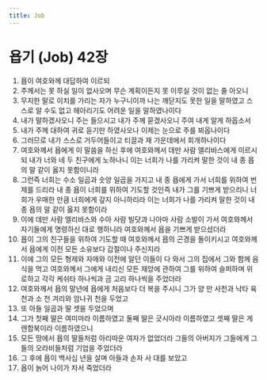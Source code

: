 ```yaml
---
title: Job
---
```


# 욥기 (Job) 42장
1. 욥이 여호와께 대답하여 이르되
1. 주께서는 못 하실 일이 없사오며 무슨 계획이든지 못 이루실 것이 없는 줄 아오니
1. 무지한 말로 이치를 가리는 자가 누구니이까 나는 깨닫지도 못한 일을 말하였고 스스로 알 수도 없고 헤아리기도 어려운 일을 말하였나이다
1. 내가 말하겠사오니 주는 들으시고 내가 주께 묻겠사오니 주여 내게 알게 하옵소서
1. 내가 주께 대하여 귀로 듣기만 하였사오나 이제는 눈으로 주를 뵈옵나이다
1. 그러므로 내가 스스로 거두어들이고 티끌과 재 가운데에서 회개하나이다
1. 여호와께서 욥에게 이 말씀을 하신 후에 여호와께서 데만 사람 엘리바스에게 이르시되 내가 너와 네 두 친구에게 노하나니 이는 너희가 나를 가리켜 말한 것이 내 종 욥의 말 같이 옳지 못함이니라
1. 그런즉 너희는 수소 일곱과 숫양 일곱을 가지고 내 종 욥에게 가서 너희를 위하여 번제를 드리라 내 종 욥이 너희를 위하여 기도할 것인즉 내가 그를 기쁘게 받으리니 너희가 우매한 만큼 너희에게 갚지 아니하리라 이는 너희가 나를 가리켜 말한 것이 내 종 욥의 말 같이 옳지 못함이라
1. 이에 데만 사람 엘리바스와 수아 사람 빌닷과 나아마 사람 소발이 가서 여호와께서 자기들에게 명령하신 대로 행하니라 여호와께서 욥을 기쁘게 받으셨더라
1. 욥이 그의 친구들을 위하여 기도할 때 여호와께서 욥의 곤경을 돌이키시고 여호와께서 욥에게 이전 모든 소유보다 갑절이나 주신지라
1. 이에 그의 모든 형제와 자매와 이전에 알던 이들이 다 와서 그의 집에서 그와 함께 음식을 먹고 여호와께서 그에게 내리신 모든 재앙에 관하여 그를 위하여 슬퍼하며 위로하고 각각 케쉬타 하나씩과 금 고리 하나씩을 주었더라
1. 여호와께서 욥의 말년에 욥에게 처음보다 더 복을 주시니 그가 양 만 사천과 낙타 육천과 소 천 겨리와 암나귀 천을 두었고
1. 또 아들 일곱과 딸 셋을 두었으며
1. 그가 첫째 딸은 여미마라 이름하였고 둘째 딸은 긋시아라 이름하였고 셋째 딸은 게렌합북이라 이름하였으니
1. 모든 땅에서 욥의 딸들처럼 아리따운 여자가 없었더라 그들의 아버지가 그들에게 그들의 오라비들처럼 기업을 주었더라
1. 그 후에 욥이 백사십 년을 살며 아들과 손자 사 대를 보았고
1. 욥이 늙어 나이가 차서 죽었더라